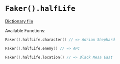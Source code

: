 # `Faker().halfLife`

[Dictionary file](../core/src/main/resources/locales/en/half_life.yml)

Available Functions:  
```kotlin
Faker().halfLife.character() // => Adrian Shephard

Faker().halfLife.enemy() // => APC

Faker().halfLife.location() // => Black Mesa East
```
